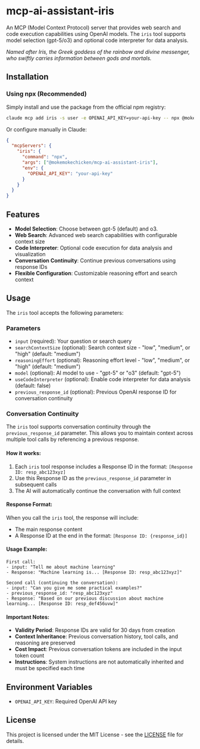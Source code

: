 # mcp-ai-assistant-iris

An MCP (Model Context Protocol) server that provides web search and code execution capabilities using OpenAI models. The `iris` tool supports model selection (gpt-5/o3) and optional code interpreter for data analysis.

*Named after Iris, the Greek goddess of the rainbow and divine messenger, who swiftly carries information between gods and mortals.*

## Installation

### Using npx (Recommended)

Simply install and use the package from the official npm registry:

```bash
claude mcp add iris -s user -e OPENAI_API_KEY=your-api-key -- npx @mokemokechicken/mcp-ai-assistant-iris
```

Or configure manually in Claude:

```json
{
  "mcpServers": {
    "iris": {
      "command": "npx",
      "args": ["@mokemokechicken/mcp-ai-assistant-iris"],
      "env": {
        "OPENAI_API_KEY": "your-api-key"
      }
    }
  }
}
```

## Features

- **Model Selection**: Choose between gpt-5 (default) and o3.
- **Web Search**: Advanced web search capabilities with configurable context size
- **Code Interpreter**: Optional code execution for data analysis and visualization
- **Conversation Continuity**: Continue previous conversations using response IDs
- **Flexible Configuration**: Customizable reasoning effort and search context

## Usage

The `iris` tool accepts the following parameters:

### Parameters
- `input` (required): Your question or search query
- `searchContextSize` (optional): Search context size - "low", "medium", or "high" (default: "medium")  
- `reasoningEffort` (optional): Reasoning effort level - "low", "medium", or "high" (default: "medium")
- `model` (optional): AI model to use - "gpt-5" or "o3" (default: "gpt-5")
- `useCodeInterpreter` (optional): Enable code interpreter for data analysis (default: false)
- `previous_response_id` (optional): Previous OpenAI response ID for conversation continuity

### Conversation Continuity

The `iris` tool supports conversation continuity through the `previous_response_id` parameter. This allows you to maintain context across multiple tool calls by referencing a previous response.

#### How it works:
1. Each `iris` tool response includes a Response ID in the format: `[Response ID: resp_abc123xyz]`
2. Use this Response ID as the `previous_response_id` parameter in subsequent calls
3. The AI will automatically continue the conversation with full context

#### Response Format:
When you call the `iris` tool, the response will include:
- The main response content
- A Response ID at the end in the format: `[Response ID: {response_id}]`

#### Usage Example:
```
First call:
- input: "Tell me about machine learning"
- Response: "Machine learning is... [Response ID: resp_abc123xyz]"

Second call (continuing the conversation):
- input: "Can you give me some practical examples?"
- previous_response_id: "resp_abc123xyz"
- Response: "Based on our previous discussion about machine learning... [Response ID: resp_def456uvw]"
```

#### Important Notes:
- **Validity Period**: Response IDs are valid for 30 days from creation
- **Context Inheritance**: Previous conversation history, tool calls, and reasoning are preserved
- **Cost Impact**: Previous conversation tokens are included in the input token count
- **Instructions**: System instructions are not automatically inherited and must be specified each time


## Environment Variables

- `OPENAI_API_KEY`: Required OpenAI API key

## License

This project is licensed under the MIT License - see the [LICENSE](LICENSE) file for details.